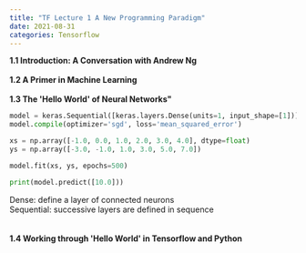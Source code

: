 ```yaml
---
title: "TF Lecture 1 A New Programming Paradigm"
date: 2021-08-31
categories: Tensorflow
---
```

**1.1 Introduction: A Conversation with Andrew Ng**\
\
**1.2 A Primer in Machine Learning**\
\
**1.3 The 'Hello World' of Neural Networks"**
```Python
model = keras.Sequential([keras.layers.Dense(units=1, input_shape=[1])])
model.compile(optimizer='sgd', loss='mean_squared_error')

xs = np.array([-1.0, 0.0, 1.0, 2.0, 3.0, 4.0], dtype=float)
ys = np.array([-3.0, -1.0, 1.0, 3.0, 5.0, 7.0])

model.fit(xs, ys, epochs=500)

print(model.predict([10.0]))
```
Dense: define a layer of connected neurons\
Sequential: successive layers are defined in sequence\
\
\
**1.4 Working through 'Hello World' in Tensorflow and Python**
